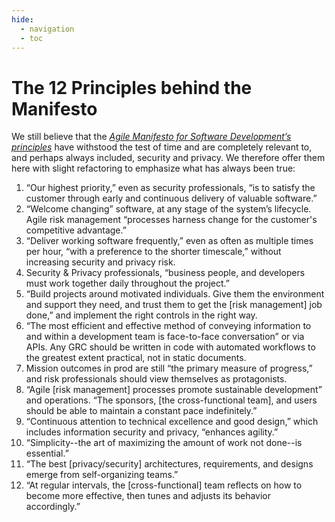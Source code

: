 ```yaml
---
hide:
  - navigation
  - toc
---
```


# The 12 Principles behind the Manifesto

We still believe that the [*Agile Manifesto for Software Development’s principles*](https://agilemanifesto.org/principles.html) have withstood the test of time and are completely relevant to, and perhaps always included, security and privacy. We therefore offer them here with slight refactoring to emphasize what has always been true:

1. “Our highest priority,” even as security professionals, “is to satisfy the customer through early and continuous delivery of valuable software.”
2. “Welcome changing” software, at any stage of the system’s lifecycle. Agile risk management “processes harness change for the customer's competitive advantage.”
3. “Deliver working software frequently,” even as often as multiple times per hour, “with a preference to the shorter timescale,” without increasing security and privacy risk.
4. Security & Privacy professionals, “business people, and developers must work together daily throughout the project.”
5. “Build projects around motivated individuals. Give them the environment and support they need, and trust them to get the [risk management] job done,” and implement the right controls in the right way.
6. “The most efficient and effective method of conveying information to and within a development team is face-to-face conversation” or via APIs. Any GRC should be written in code with automated workflows to the greatest extent practical, not in static documents.
7. Mission outcomes in prod are still “the primary measure of progress,” and risk professionals should view themselves as protagonists.
8. “Agile [risk management] processes promote sustainable development” and operations. “The sponsors, [the cross-functional team], and users should be able to maintain a constant pace indefinitely.”
9. “Continuous attention to technical excellence and good design,” which includes information security and privacy, “enhances agility.”
10. “Simplicity--the art of maximizing the amount of work not done--is essential.”
11. “The best [privacy/security] architectures, requirements, and designs emerge from self-organizing teams.”
12. “At regular intervals, the [cross-functional] team reflects on how to become more effective, then tunes and adjusts its behavior accordingly.”

